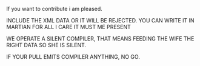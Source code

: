 If you want to contribute i am pleased.


INCLUDE THE XML DATA OR IT WILL BE REJECTED. YOU CAN WRITE IT IN MARTIAN FOR ALL I CARE IT MUST ME PRESENT

WE OPERATE A SILENT COMPILER, THAT MEANS FEEDING THE WIFE THE RIGHT DATA SO SHE IS SILENT. 

IF YOUR PULL EMITS COMPILER ANYTHING, NO GO.
